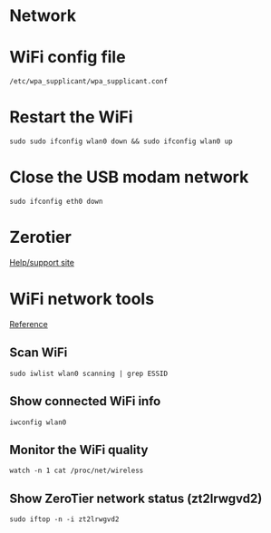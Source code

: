 # Network

# WiFi config file
    /etc/wpa_supplicant/wpa_supplicant.conf

# Restart the WiFi
    sudo sudo ifconfig wlan0 down && sudo ifconfig wlan0 up

# Close the USB modam network
    sudo ifconfig eth0 down

# Zerotier
[Help/support site](https://zerotier.atlassian.net/wiki/discover/all-updates)


# WiFi network tools
[Reference](https://www.cyberciti.biz/tips/linux-find-out-wireless-network-speed-signal-strength.html)
## Scan WiFi
    sudo iwlist wlan0 scanning | grep ESSID

## Show connected WiFi info
    iwconfig wlan0

## Monitor the WiFi quality
    watch -n 1 cat /proc/net/wireless

## Show ZeroTier network status (zt2lrwgvd2)
    sudo iftop -n -i zt2lrwgvd2

